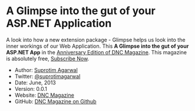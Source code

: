 A Glimpse into the gut of your ASP.NET Application
==================================================

A look into how a new extension package - Glimpse helps us look into the inner workings of our Web Application. This  **A Glimpse into the gut of your ASP.NET App** in the [Anniversary Edition of DNC Magazine](http://www.dotnetcurry.com/magazine/dnc-magazine-issue7.aspx). This magazine is absolutely free, [Subscribe Now](http://www.dotnetcurry.com/magazine).


* Author: [Suprotim Agarwal](http://www.dotnetcurry.com/Author.aspx?AuthorName=Suprotim%20Agarwal)
* Twitter: [@suprotimagarwal](http://www.twitter.com/suprotimagarwal)
* Date: June, 2013
* Version: 0.0.1
* Website: [DNC Magazine](http://www.dncmagazine.com)
* GitHub: [DNC Magazine on Github](https://github.com/dotnetcurry/exploring-glimpse-dncmag-07)
